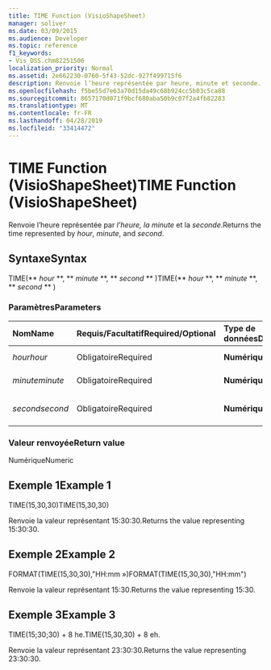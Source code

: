 ```yaml
---
title: TIME Function (VisioShapeSheet)
manager: soliver
ms.date: 03/09/2015
ms.audience: Developer
ms.topic: reference
f1_keywords:
- Vis_DSS.chm82251506
localization_priority: Normal
ms.assetid: 2e662230-0760-5f43-52dc-927f499715f6
description: Renvoie l’heure représentée par heure, minute et seconde.
ms.openlocfilehash: f5be55d7e63a70d15da49c68b924cc5b03c5ca88
ms.sourcegitcommit: 8657170d071f9bcf680aba50b9c07f2a4fb82283
ms.translationtype: MT
ms.contentlocale: fr-FR
ms.lasthandoff: 04/28/2019
ms.locfileid: "33414472"
---
```

# <a name="time-function-visioshapesheet"></a><span data-ttu-id="a8a44-103">TIME Function (VisioShapeSheet)</span><span class="sxs-lookup"><span data-stu-id="a8a44-103">TIME Function (VisioShapeSheet)</span></span>

<span data-ttu-id="a8a44-104">Renvoie l’heure représentée par  _l’heure,_  _la minute_ et la  _seconde_.</span><span class="sxs-lookup"><span data-stu-id="a8a44-104">Returns the time represented by  _hour_,  _minute_, and  _second_.</span></span>
  
## <a name="syntax"></a><span data-ttu-id="a8a44-105">Syntaxe</span><span class="sxs-lookup"><span data-stu-id="a8a44-105">Syntax</span></span>

<span data-ttu-id="a8a44-106">TIME(\*\* *hour* \*\*, \*\* *minute* \*\*, \*\* *second* \*\* )</span><span class="sxs-lookup"><span data-stu-id="a8a44-106">TIME(\*\* *hour* \*\*, \*\* *minute* \*\*, \*\* *second* \*\* )</span></span> 
  
### <a name="parameters"></a><span data-ttu-id="a8a44-107">Paramètres</span><span class="sxs-lookup"><span data-stu-id="a8a44-107">Parameters</span></span>

|<span data-ttu-id="a8a44-108">**Nom**</span><span class="sxs-lookup"><span data-stu-id="a8a44-108">**Name**</span></span>|<span data-ttu-id="a8a44-109">**Requis/Facultatif**</span><span class="sxs-lookup"><span data-stu-id="a8a44-109">**Required/Optional**</span></span>|<span data-ttu-id="a8a44-110">**Type de données**</span><span class="sxs-lookup"><span data-stu-id="a8a44-110">**Data Type**</span></span>|<span data-ttu-id="a8a44-111">**Description**</span><span class="sxs-lookup"><span data-stu-id="a8a44-111">**Description**</span></span>|
|:-----|:-----|:-----|:-----|
| <span data-ttu-id="a8a44-112">_hour_</span><span class="sxs-lookup"><span data-stu-id="a8a44-112">_hour_</span></span> <br/> |<span data-ttu-id="a8a44-113">Obligatoire</span><span class="sxs-lookup"><span data-stu-id="a8a44-113">Required</span></span>  <br/> |<span data-ttu-id="a8a44-114">**Numérique**</span><span class="sxs-lookup"><span data-stu-id="a8a44-114">**Numeric**</span></span> <br/> |<span data-ttu-id="a8a44-115">Composant heure</span><span class="sxs-lookup"><span data-stu-id="a8a44-115">The hour component.</span></span>  <br/> |
| <span data-ttu-id="a8a44-116">_minute_</span><span class="sxs-lookup"><span data-stu-id="a8a44-116">_minute_</span></span> <br/> |<span data-ttu-id="a8a44-117">Obligatoire</span><span class="sxs-lookup"><span data-stu-id="a8a44-117">Required</span></span>  <br/> |<span data-ttu-id="a8a44-118">**Numérique**</span><span class="sxs-lookup"><span data-stu-id="a8a44-118">**Numeric**</span></span> <br/> |<span data-ttu-id="a8a44-119">Composant minute</span><span class="sxs-lookup"><span data-stu-id="a8a44-119">The minute comonent.</span></span>  <br/> |
| <span data-ttu-id="a8a44-120">_second_</span><span class="sxs-lookup"><span data-stu-id="a8a44-120">_second_</span></span> <br/> |<span data-ttu-id="a8a44-121">Obligatoire</span><span class="sxs-lookup"><span data-stu-id="a8a44-121">Required</span></span>  <br/> |<span data-ttu-id="a8a44-122">**Numérique**</span><span class="sxs-lookup"><span data-stu-id="a8a44-122">**Numeric**</span></span> <br/> |<span data-ttu-id="a8a44-123">Composant seconde</span><span class="sxs-lookup"><span data-stu-id="a8a44-123">The second component.</span></span>  <br/> |
   
### <a name="return-value"></a><span data-ttu-id="a8a44-124">Valeur renvoyée</span><span class="sxs-lookup"><span data-stu-id="a8a44-124">Return value</span></span>

<span data-ttu-id="a8a44-125">Numérique</span><span class="sxs-lookup"><span data-stu-id="a8a44-125">Numeric</span></span>
  
## <a name="example-1"></a><span data-ttu-id="a8a44-126">Exemple 1</span><span class="sxs-lookup"><span data-stu-id="a8a44-126">Example 1</span></span>

<span data-ttu-id="a8a44-127">TIME(15,30,30)</span><span class="sxs-lookup"><span data-stu-id="a8a44-127">TIME(15,30,30)</span></span>
  
<span data-ttu-id="a8a44-128">Renvoie la valeur représentant 15:30:30.</span><span class="sxs-lookup"><span data-stu-id="a8a44-128">Returns the value representing 15:30:30.</span></span>
  
## <a name="example-2"></a><span data-ttu-id="a8a44-129">Exemple 2</span><span class="sxs-lookup"><span data-stu-id="a8a44-129">Example 2</span></span>

<span data-ttu-id="a8a44-130">FORMAT(TIME(15,30,30),"HH:mm »)</span><span class="sxs-lookup"><span data-stu-id="a8a44-130">FORMAT(TIME(15,30,30),"HH:mm")</span></span>
  
<span data-ttu-id="a8a44-131">Renvoie la valeur représentant 15:30.</span><span class="sxs-lookup"><span data-stu-id="a8a44-131">Returns the value representing 15:30.</span></span>
  
## <a name="example-3"></a><span data-ttu-id="a8a44-132">Exemple 3</span><span class="sxs-lookup"><span data-stu-id="a8a44-132">Example 3</span></span>

<span data-ttu-id="a8a44-133">TIME(15;30;30) + 8 he.</span><span class="sxs-lookup"><span data-stu-id="a8a44-133">TIME(15,30,30) + 8 eh.</span></span>
  
<span data-ttu-id="a8a44-134">Renvoie la valeur représentant 23:30:30.</span><span class="sxs-lookup"><span data-stu-id="a8a44-134">Returns the value representing 23:30:30.</span></span>
  

